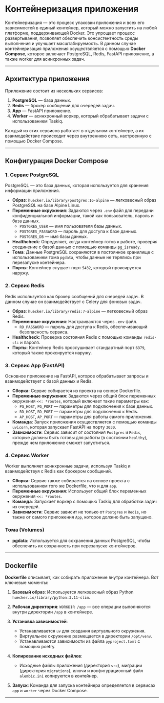 # Контейнеризация приложения

Контейнеризация — это процесс упаковки приложения и всех его зависимостей в единый контейнер, который можно запустить на любой
платформе, поддерживающей Docker. Это упрощает процесс развертывания, позволяет обеспечить консистентность среды выполнения и
улучшает масштабируемость. В данном случае контейнеризация приложения осуществляется с помощью **Docker Compose**, которое
включает PostgreSQL, Redis, FastAPI приложение, а также worker для асинхронных задач.

---

## Архитектура приложения

Приложение состоит из нескольких сервисов:

1. **PostgreSQL** — база данных.
2. **Redis** — брокер сообщений для очередей задач.
3. **App** — FastAPI приложение.
4. **Worker** — асинхронный воркер, который обрабатывает задачи с использованием Taskiq.

Каждый из этих сервисов работает в отдельном контейнере, а их взаимодействие происходит через внутреннюю сеть, настроенную с
помощью Docker Compose.

---

## Конфигурация Docker Compose

### 1. **Сервис PostgreSQL**

PostgreSQL — это база данных, которая используется для хранения информации приложения.

- **Образ**: `huecker.io/library/postgres:16-alpine` — легковесный образ PostgreSQL на базе Alpine Linux.
- **Переменные окружения**: Задаются через `.env` файл для передачи конфиденциальной информации, такой как пользователь, пароль
  и база данных.
    - `POSTGRES_USER` — имя пользователя базы данных.
    - `POSTGRES_PASSWORD` — пароль для доступа к базе данных.
    - `POSTGRES_DB` — имя базы данных.
- **Healthcheck**: Определяет, когда контейнер готов к работе, проверяя соединение с базой данных с помощью
  команды `pg_isready`.
- **Тома**: Данные PostgreSQL сохраняются в постоянное хранилище с использованием тома `pgdata`, чтобы данные не терялись при
  перезапуске контейнера.
- **Порты**: Контейнер слушает порт `5432`, который проксируется наружу.

### 2. **Сервис Redis**

Redis используется как брокер сообщений для очередей задач. В данном случае он взаимодействует с Celery для фоновых задач.

- **Образ**: `huecker.io/library/redis:7-alpine` — легковесный образ Redis.
- **Переменные окружения**: Настраиваются через `.env` файл.
    - `RD_PASSWORD` — пароль для доступа к Redis, обеспечивающий безопасность сервиса.
- **Healthcheck**: Проверка состояния Redis с помощью команды `redis-cli` и пароля.
- **Порты**: Контейнер Redis прослушивает стандартный порт `6379`, который также проксируется наружу.

### 3. **Сервис App (FastAPI)**

Основное приложение на FastAPI, которое обрабатывает запросы и взаимодействует с базой данных и Redis.

- **Сборка**: Сервис собирается из проекта на основе Dockerfile.
- **Переменные окружения**: Задаются через общий блок переменных окружения `<<: *routes`, который включает такие параметры как:
    - `PG_HOST`, `PG_PORT` — параметры для подключения к базе данных.
    - `RD_HOST`, `RD_PORT` — параметры для подключения к Redis.
    - `AP_HOST`, `AP_PORT` — параметры для работы самого приложения.
- **Команда**: Запуск приложения осуществляется с помощью команды `uvicorn`, которая запускает FastAPI на порту `3030`.
- **Зависимости**: Сервис зависит от состояния `Postgres` и `Redis`, которые должны быть готовы для работы (в
  состоянии `healthy`), прежде чем приложение сможет запуститься.

### 4. **Сервис Worker**

Worker выполняет асинхронные задачи, используя Taskiq и взаимодействуя с Redis как брокером сообщений.

- **Сборка**: Сервис также собирается на основе проекта с использованием того же Dockerfile, что и для `app`.
- **Переменные окружения**: Использует общий блок переменных окружения `<<: *routes`.
- **Команда**: Запускает воркер с помощью Taskiq для обработки задач из очередей.
- **Зависимости**: Сервис зависит не только от `Postgres` и `Redis`, но также от самого приложения `App`, которое должно быть
  запущено.

### Тома (Volumes)

- **pgdata**: Используется для сохранения данных PostgreSQL, чтобы обеспечить их сохранность при перезапуске контейнеров.

---

## Dockerfile

**Dockerfile** описывает, как собирать приложение внутри контейнера. Вот ключевые моменты:

1. **Базовый образ**: Используется легковесный образ Python `huecker.io/library/python:3.11-slim`.

2. **Рабочая директория**: `WORKDIR /app` — все операции выполняются внутри директории `/app` в контейнере.

3. **Установка зависимостей**:
    - Устанавливается `uv` для создания виртуального окружения.
    - Виртуальное окружение размещается в директории `/opt/venv`.
    - Устанавливаются зависимости из файла `pyproject.toml` с помощью poetry.

4. **Копирование исходных файлов**:
    - Исходные файлы приложения (директория `src`), миграции (директория `migrations`), ключи и конфигурационный
      файл `alembic.ini` копируются в контейнер.

5. **Запуск**: Команда для запуска контейнера определяется в сервисах `app` и `worker` через Docker Compose.

---
